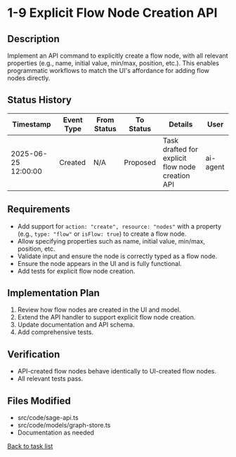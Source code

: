 # 1-9 Explicit Flow Node Creation API

## Description
Implement an API command to explicitly create a flow node, with all relevant properties (e.g., name, initial value, min/max, position, etc.). This enables programmatic workflows to match the UI's affordance for adding flow nodes directly.

## Status History
| Timestamp | Event Type | From Status | To Status | Details | User |
|-----------|-----------|-------------|-----------|---------|------|
| 2025-06-25 12:00:00 | Created | N/A | Proposed | Task drafted for explicit flow node creation API | ai-agent |

## Requirements
- Add support for `action: "create", resource: "nodes"` with a property (e.g., `type: "flow"` or `isFlow: true`) to create a flow node.
- Allow specifying properties such as name, initial value, min/max, position, etc.
- Validate input and ensure the node is correctly typed as a flow node.
- Ensure the node appears in the UI and is fully functional.
- Add tests for explicit flow node creation.

## Implementation Plan
1. Review how flow nodes are created in the UI and model.
2. Extend the API handler to support explicit flow node creation.
3. Update documentation and API schema.
4. Add comprehensive tests.

## Verification
- API-created flow nodes behave identically to UI-created flow nodes.
- All relevant tests pass.

## Files Modified
- src/code/sage-api.ts
- src/code/models/graph-store.ts
- Documentation as needed

[Back to task list](./tasks.md) 